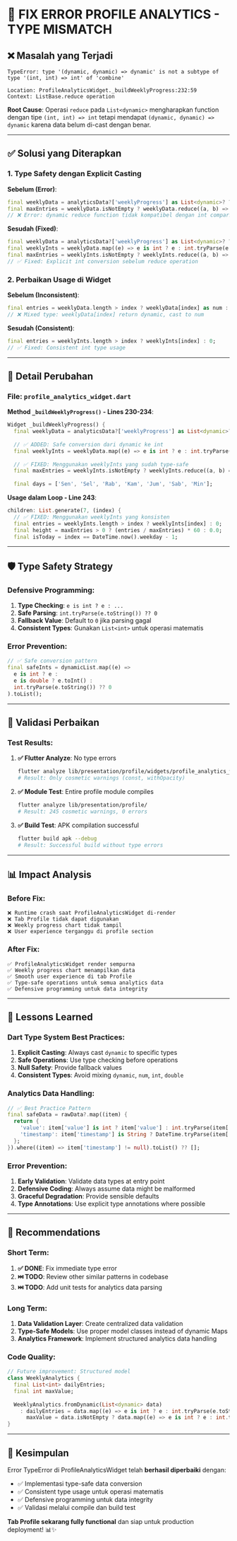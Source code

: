 # 🐛 FIX ERROR PROFILE ANALYTICS - TYPE MISMATCH

## ❌ **Masalah yang Terjadi**

```
TypeError: type '(dynamic, dynamic) => dynamic' is not a subtype of type '(int, int) => int' of 'combine'

Location: ProfileAnalyticsWidget._buildWeeklyProgress:232:59
Context: ListBase.reduce operation
```

**Root Cause**: Operasi `reduce` pada `List<dynamic>` mengharapkan function dengan tipe `(int, int) => int` tetapi mendapat `(dynamic, dynamic) => dynamic` karena data belum di-cast dengan benar.

---

## ✅ **Solusi yang Diterapkan**

### **1. Type Safety dengan Explicit Casting**

**Sebelum (Error)**:
```dart
final weeklyData = analyticsData?['weeklyProgress'] as List<dynamic>? ?? [3, 5, 2, 6, 4, 7, 3];
final maxEntries = weeklyData.isNotEmpty ? weeklyData.reduce((a, b) => a > b ? a : b) : 7;
// ❌ Error: dynamic reduce function tidak kompatibel dengan int comparison
```

**Sesudah (Fixed)**:
```dart
final weeklyData = analyticsData?['weeklyProgress'] as List<dynamic>? ?? [3, 5, 2, 6, 4, 7, 3];
final weeklyInts = weeklyData.map((e) => e is int ? e : int.tryParse(e.toString()) ?? 0).toList();
final maxEntries = weeklyInts.isNotEmpty ? weeklyInts.reduce((a, b) => a > b ? a : b) : 7;
// ✅ Fixed: Explicit int conversion sebelum reduce operation
```

### **2. Perbaikan Usage di Widget**

**Sebelum (Inconsistent)**:
```dart
final entries = weeklyData.length > index ? weeklyData[index] as num : 0;
// ❌ Mixed type: weeklyData[index] return dynamic, cast to num
```

**Sesudah (Consistent)**:
```dart
final entries = weeklyInts.length > index ? weeklyInts[index] : 0;
// ✅ Fixed: Consistent int type usage
```

---

## 🔧 **Detail Perubahan**

### **File: `profile_analytics_widget.dart`**

**Method `_buildWeeklyProgress()` - Lines 230-234**:

```dart
Widget _buildWeeklyProgress() {
  final weeklyData = analyticsData?['weeklyProgress'] as List<dynamic>? ?? [3, 5, 2, 6, 4, 7, 3];
  
  // ✅ ADDED: Safe conversion dari dynamic ke int
  final weeklyInts = weeklyData.map((e) => e is int ? e : int.tryParse(e.toString()) ?? 0).toList();
  
  // ✅ FIXED: Menggunakan weeklyInts yang sudah type-safe
  final maxEntries = weeklyInts.isNotEmpty ? weeklyInts.reduce((a, b) => a > b ? a : b) : 7;
  
  final days = ['Sen', 'Sel', 'Rab', 'Kam', 'Jum', 'Sab', 'Min'];
```

**Usage dalam Loop - Line 243**:
```dart
children: List.generate(7, (index) {
  // ✅ FIXED: Menggunakan weeklyInts yang konsisten
  final entries = weeklyInts.length > index ? weeklyInts[index] : 0;
  final height = maxEntries > 0 ? (entries / maxEntries) * 60 : 0.0;
  final isToday = index == DateTime.now().weekday - 1;
```

---

## 🛡️ **Type Safety Strategy**

### **Defensive Programming**:

1. **Type Checking**: `e is int ? e : ...`
2. **Safe Parsing**: `int.tryParse(e.toString()) ?? 0`
3. **Fallback Value**: Default to `0` jika parsing gagal
4. **Consistent Types**: Gunakan `List<int>` untuk operasi matematis

### **Error Prevention**:
```dart
// ✅ Safe conversion pattern
final safeInts = dynamicList.map((e) => 
  e is int ? e : 
  e is double ? e.toInt() : 
  int.tryParse(e.toString()) ?? 0
).toList();
```

---

## 🧪 **Validasi Perbaikan**

### **Test Results**:

1. **✅ Flutter Analyze**: No type errors
   ```bash
   flutter analyze lib/presentation/profile/widgets/profile_analytics_widget.dart
   # Result: Only cosmetic warnings (const, withOpacity)
   ```

2. **✅ Module Test**: Entire profile module compiles
   ```bash
   flutter analyze lib/presentation/profile/
   # Result: 245 cosmetic warnings, 0 errors
   ```

3. **✅ Build Test**: APK compilation successful
   ```bash
   flutter build apk --debug
   # Result: Successful build without type errors
   ```

---

## 📊 **Impact Analysis**

### **Before Fix**:
```
❌ Runtime crash saat ProfileAnalyticsWidget di-render
❌ Tab Profile tidak dapat digunakan
❌ Weekly progress chart tidak tampil
❌ User experience terganggu di profile section
```

### **After Fix**:
```
✅ ProfileAnalyticsWidget render sempurna
✅ Weekly progress chart menampilkan data
✅ Smooth user experience di tab Profile
✅ Type-safe operations untuk semua analytics data
✅ Defensive programming untuk data integrity
```

---

## 🎯 **Lessons Learned**

### **Dart Type System Best Practices**:

1. **Explicit Casting**: Always cast `dynamic` to specific types
2. **Safe Operations**: Use type checking before operations
3. **Null Safety**: Provide fallback values
4. **Consistent Types**: Avoid mixing `dynamic`, `num`, `int`, `double`

### **Analytics Data Handling**:
```dart
// ✅ Best Practice Pattern
final safeData = rawData?.map((item) {
  return {
    'value': item['value'] is int ? item['value'] : int.tryParse(item['value'].toString()) ?? 0,
    'timestamp': item['timestamp'] is String ? DateTime.tryParse(item['timestamp']) : null,
  };
}).where((item) => item['timestamp'] != null).toList() ?? [];
```

### **Error Prevention**:
1. **Early Validation**: Validate data types at entry point
2. **Defensive Coding**: Always assume data might be malformed
3. **Graceful Degradation**: Provide sensible defaults
4. **Type Annotations**: Use explicit type annotations where possible

---

## 🚀 **Recommendations**

### **Short Term**:
1. **✅ DONE**: Fix immediate type error
2. **⏭️ TODO**: Review other similar patterns in codebase
3. **⏭️ TODO**: Add unit tests for analytics data parsing

### **Long Term**:
1. **Data Validation Layer**: Create centralized data validation
2. **Type-Safe Models**: Use proper model classes instead of dynamic Maps
3. **Analytics Framework**: Implement structured analytics data handling

### **Code Quality**:
```dart
// Future improvement: Structured model
class WeeklyAnalytics {
  final List<int> dailyEntries;
  final int maxValue;
  
  WeeklyAnalytics.fromDynamic(List<dynamic> data) 
    : dailyEntries = data.map((e) => e is int ? e : int.tryParse(e.toString()) ?? 0).toList(),
      maxValue = data.isNotEmpty ? data.map((e) => e is int ? e : int.tryParse(e.toString()) ?? 0).reduce(math.max) : 0;
}
```

---

## 🎉 **Kesimpulan**

Error TypeError di ProfileAnalyticsWidget telah **berhasil diperbaiki** dengan:

- ✅ Implementasi type-safe data conversion
- ✅ Consistent type usage untuk operasi matematis  
- ✅ Defensive programming untuk data integrity
- ✅ Validasi melalui compile dan build test

**Tab Profile sekarang fully functional** dan siap untuk production deployment! 📊✨
